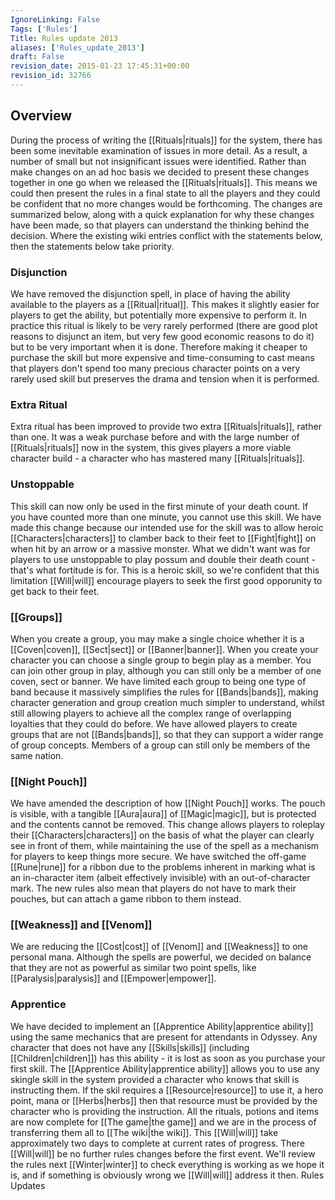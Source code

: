 ```yaml
---
IgnoreLinking: False
Tags: ['Rules']
Title: Rules update 2013
aliases: ['Rules_update_2013']
draft: False
revision_date: 2015-01-23 17:45:31+00:00
revision_id: 32766
---
```


## Overview
During the process of writing the [[Rituals|rituals]] for the system, there has been some inevitable examination of issues in more detail. As a result, a number of small but not insignificant issues were identified. Rather than make changes on an ad hoc basis we decided to present these changes together in one go when we released the [[Rituals|rituals]]. This means we could then present the rules in a final state to all the players and they could be confident that no more changes would be forthcoming.
The changes are summarized below, along with a quick explanation for why these changes have been made, so that players can understand the thinking behind the decision. Where the existing wiki entries conflict with the statements below, then the statements below take priority.
### Disjunction
We have removed the disjunction spell, in place of having the ability available to the players as a [[Ritual|ritual]]. This makes it slightly easier for players to get the ability, but potentially more expensive to perform it. In practice this ritual is likely to be very rarely performed (there are good plot reasons to disjunct an item, but very few good economic reasons to do it) but to be very important when it is done. Therefore making it cheaper to purchase the skill but more expensive and time-consuming to cast means that players don't spend too many precious character points on a very rarely used skill but preserves the drama and tension when it is performed.
### Extra Ritual
Extra ritual has been improved to provide two extra [[Rituals|rituals]], rather than one. It was a weak purchase before and with the large number of [[Rituals|rituals]] now in the system, this gives players a more viable character build - a character who has mastered many [[Rituals|rituals]].
### Unstoppable
This skill can now only be used in the first minute of your death count. If you have counted more than one minute, you cannot use this skill. We have made this change because our intended use for the skill was to allow heroic [[Characters|characters]] to clamber back to their feet to [[Fight|fight]] on when hit by an arrow or a massive monster. What we didn't want was for players to use unstoppable to play possum and double their death count - that's what fortitude is for. This is a heroic skill, so we're confident that this limitation [[Will|will]] encourage players to seek the first good opporunity to get back to their feet.
### [[Groups]]
When you create a group, you may make a single choice whether it is a [[Coven|coven]], [[Sect|sect]] or [[Banner|banner]]. When you create your character you can choose a single group to begin play as a member. You can join other group in play, although you can still only be a member of one coven, sect or banner.
We have limited each group to being one type of band because it massively simplifies the rules for [[Bands|bands]], making character generation and group creation much simpler to understand, whilst still allowing players to achieve all the complex range of overlapping loyalties that they could do before.
We have allowed players to create groups that are not [[Bands|bands]], so that they can support a wider range of group concepts. Members of a group can still only be members of the same nation.
### [[Night Pouch]]
We have amended the description of how [[Night Pouch]] works. The pouch is visible, with a tangible [[Aura|aura]] of [[Magic|magic]], but is protected and the contents cannot be removed. This change allows players to roleplay their [[Characters|characters]] on the basis of what the player can clearly see in front of them, while maintaining the use of the spell as a mechanism for players to keep things more secure. We have switched the off-game [[Rune|rune]] for a ribbon due to the problems inherent in marking what is an in-character item (albeit effectively invisible) with an out-of-character mark. The new rules also mean that players do not have to mark their pouches, but can attach a game ribbon to them instead.
### [[Weakness]] and [[Venom]]
We are reducing the [[Cost|cost]] of [[Venom]] and [[Weakness]] to one personal mana. Although the spells are powerful, we decided on balance that they are not as powerful as similar two point spells, like [[Paralysis|paralysis]] and [[Empower|empower]].
### Apprentice
We have decided to implement an [[Apprentice Ability|apprentice ability]] using the same mechanics that are present for attendants in Odyssey. Any character that does not have any [[Skills|skills]] (including [[Children|children]]) has this ability - it is lost as soon as you purchase your first skill. The [[Apprentice Ability|apprentice ability]] allows you to use any skingle skill in the system provided a character who knows that skill is instructing them. If the skil requires a [[Resource|resource]] to use it, a hero point, mana or [[Herbs|herbs]] then that resource must be provided by the character who is providing the instruction.
All the rituals, potions and items are now complete for [[The game|the game]] and we are in the process of transferring them all to [[The wiki|the wiki]]. This [[Will|will]] take approximately two days to complete at current rates of progress. There [[Will|will]] be no further rules changes before the first event. We'll review the rules next [[Winter|winter]] to check everything is working as we hope it is, and if something is obviously wrong we [[Will|will]] address it then.
Rules Updates